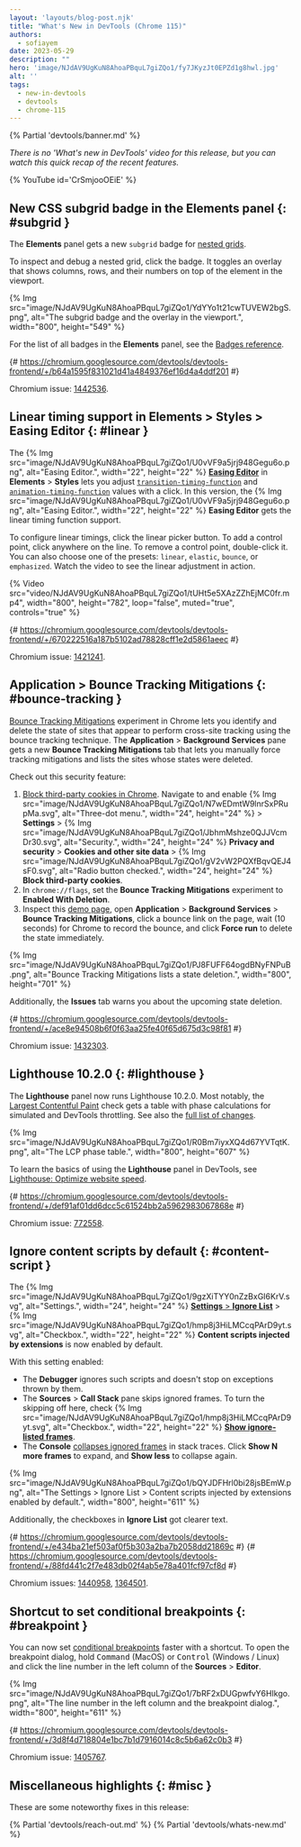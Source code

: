 ```yaml
---
layout: 'layouts/blog-post.njk'
title: "What's New in DevTools (Chrome 115)"
authors:
  - sofiayem
date: 2023-05-29
description: ""
hero: 'image/NJdAV9UgKuN8AhoaPBquL7giZQo1/fy7JKyzJt0EPZd1g8hwl.jpg'
alt: ''
tags:
  - new-in-devtools
  - devtools
  - chrome-115
---
```

<!--image/dPDCek3EhZgLQPGtEG3y0fTn4v82/gctGASDKBFTUtOQqVq2H.png  -->

{% Partial 'devtools/banner.md' %}

*There is no 'What's new in DevTools' video for this release, but you can watch this quick recap of the recent features.*

{% YouTube id='CrSmjooOEiE' %}

<!-- $contentStart -->

##  New CSS subgrid badge in the Elements panel {: #subgrid }

The **Elements** panel gets a new `subgrid` badge for [nested grids](https://developer.mozilla.org/docs/Web/CSS/CSS_Grid_Layout/Subgrid).

To inspect and debug a nested grid, click the badge. It toggles an overlay that shows columns, rows, and their numbers on top of the element in the viewport.

{% Img src="image/NJdAV9UgKuN8AhoaPBquL7giZQo1/YdYYo1t21cwTUVEW2bgS.png", alt="The subgrid badge and the overlay in the viewport.", width="800", height="549" %}

For the list of all badges in the **Elements** panel, see the [Badges reference](/docs/devtools/elements/badges/).

{# https://chromium.googlesource.com/devtools/devtools-frontend/+/b64a1595f831021d41a4849376ef16d4a4ddf201 #}

Chromium issue: [1442536](https://crbug.com/1442536).

## Linear timing support in Elements > Styles > Easing Editor {: #linear }

The {% Img src="image/NJdAV9UgKuN8AhoaPBquL7giZQo1/U0vVF9a5jrj948Gegu6o.png", alt="Easing Editor.", width="22", height="22" %} [**Easing Editor**](/docs/devtools/css/reference/#edit-easing) in **Elements** > **Styles** lets you adjust [`transition-timing-function`](https://developer.mozilla.org/docs/Web/CSS/transition-timing-function) and [`animation-timing-function`](https://developer.mozilla.org/docs/Web/CSS/animation-timing-function) values with a click. In this version, the {% Img src="image/NJdAV9UgKuN8AhoaPBquL7giZQo1/U0vVF9a5jrj948Gegu6o.png", alt="Easing Editor.", width="22", height="22" %} **Easing Editor** gets the linear timing function support.

To configure linear timings, click the linear picker button. To add a control point, click anywhere on the line. To remove a control point, double-click it. You can also choose one of the presets: `linear`, `elastic`, `bounce`, or `emphasized`. Watch the video to see the linear adjustment in action.

{% Video src="video/NJdAV9UgKuN8AhoaPBquL7giZQo1/tUHt5e5XAzZZhEjMC0fr.mp4", width="800", height="782", loop="false", muted="true", controls="true" %}

{# https://chromium.googlesource.com/devtools/devtools-frontend/+/670222516a187b5102ad78828cff1e2d5861aeec #}

Chromium issue: [1421241](https://crbug.com/1421241).

## Application > Bounce Tracking Mitigations {: #bounce-tracking }

[Bounce Tracking Mitigations](https://privacycg.github.io/nav-tracking-mitigations/#bounce-tracking-mitigations) experiment in Chrome lets you identify and delete the state of sites that appear to perform cross-site tracking using the bounce tracking technique. The **Application** > **Background Services** pane gets a new **Bounce Tracking Mitigations** tab that lets you manually force tracking mitigations and lists the sites whose states were deleted.

Check out this security feature:

1. [Block third-party cookies in Chrome](https://support.google.com/chrome/answer/95647?hl=en&co=GENIE.Platform%3DAndroid&sjid=2048967673261319866-EU#zippy=%2Callow-or-block-cookies). Navigate to and enable {% Img src="image/NJdAV9UgKuN8AhoaPBquL7giZQo1/N7wEDmtW9lnrSxPRupMa.svg", alt="Three-dot menu.", width="24", height="24" %} > **Settings** > {% Img src="image/NJdAV9UgKuN8AhoaPBquL7giZQo1/JbhmMshze0QJJVcmDr30.svg", alt="Security.", width="24", height="24" %} **Privacy and security** > **Cookies and other site data** > {% Img src="image/NJdAV9UgKuN8AhoaPBquL7giZQo1/gV2vW2PQXfBqvQEJ4sF0.svg", alt="Radio button checked.", width="24", height="24" %} **Block third-party cookies**.
1. In `chrome://flags`, set the **Bounce Tracking Mitigations** experiment to **Enabled With Deletion**.
1. Inspect this [demo page](https://bounce-tracking-demo.glitch.me/), open **Application** > **Background Services** > **Bounce Tracking Mitigations**, click a bounce link on the page, wait (10 seconds) for Chrome to record the bounce, and click **Force run** to delete the state immediately.

{% Img src="image/NJdAV9UgKuN8AhoaPBquL7giZQo1/PJ8FUFF64ogdBNyFNPuB.png", alt="Bounce Tracking Mitigations lists a state deletion.", width="800", height="701" %}

Additionally, the **Issues** tab warns you about the upcoming state deletion.

{# https://chromium.googlesource.com/devtools/devtools-frontend/+/ace8e94508b6f0f63aa25fe40f65d675d3c98f81 #}

Chromium issue: [1432303](https://crbug.com/1432303).

## Lighthouse 10.2.0 {: #lighthouse }

The **Lighthouse** panel now runs Lighthouse 10.2.0. Most notably, the [Largest Contentful Paint](/docs/lighthouse/performance/lighthouse-largest-contentful-paint/#how-to-improve-your-lcp-score) check gets a table with phase calculations for simulated and DevTools throttling. See also the [full list of changes](https://github.com/GoogleChrome/lighthouse/releases/tag/v10.2.0).

{% Img src="image/NJdAV9UgKuN8AhoaPBquL7giZQo1/R0Bm7iyxXQ4d67YVTqtK.png", alt="The LCP phase table.", width="800", height="607" %}

To learn the basics of using the **Lighthouse** panel in DevTools, see [Lighthouse: Optimize website speed](/docs/devtools/lighthouse/).

{# https://chromium.googlesource.com/devtools/devtools-frontend/+/def91af01dd6dcc5c61524bb2a5962983067868e #}

Chromium issue: [772558](https://crbug.com/772558).

## Ignore content scripts by default {: #content-script }

The {% Img src="image/NJdAV9UgKuN8AhoaPBquL7giZQo1/9gzXiTYY0nZzBxGI6KrV.svg", alt="Settings.", width="24", height="24" %} [**Settings** > **Ignore List**](/docs/devtools/settings/ignore-list/) > {% Img src="image/NJdAV9UgKuN8AhoaPBquL7giZQo1/hmp8j3HiLMCcqPArD9yt.svg", alt="Checkbox.", width="22", height="22" %} **Content scripts injected by extensions** is now enabled by default.

With this setting enabled:

- The **Debugger** ignores such scripts and doesn't stop on exceptions thrown by them.
- The **Sources** > **Call Stack** pane skips ignored frames. To turn the skipping off here, check {% Img src="image/NJdAV9UgKuN8AhoaPBquL7giZQo1/hmp8j3HiLMCcqPArD9yt.svg", alt="Checkbox.", width="22", height="22" %} [**Show ignore-listed frames**](/docs/devtools/javascript/reference/#show-ignore-listed-frames).
- The **Console** [collapses ignored frames](/docs/devtools/console/reference/#show-third-party) in stack traces. Click **Show N more frames** to expand, and **Show less** to collapse again.

{% Img src="image/NJdAV9UgKuN8AhoaPBquL7giZQo1/bQYJDFHrl0bi28jsBEmW.png", alt="The Settings > Ignore List > Content scripts injected by extensions enabled by default.", width="800", height="611" %}

Additionally, the checkboxes in **Ignore List** got clearer text.

{# https://chromium.googlesource.com/devtools/devtools-frontend/+/e434ba21ef503af0f5b303a2ba7b2058dd21869c #}
{# https://chromium.googlesource.com/devtools/devtools-frontend/+/88fd441c2f7e483db02f4ab5e78a401fcf97cf8d #}

Chromium issues: [1440958](https://crbug.com/1440958), [1364501](https://crbug.com/1364501).

## Shortcut to set conditional breakpoints {: #breakpoint }

You can now set [conditional breakpoints](/docs/devtools/javascript/breakpoints/#conditional-loc) faster with a shortcut. To open the breakpoint dialog, hold <kbd>Command</kbd> (MacOS) or <kbd>Control</kbd> (Windows / Linux) and click the line number in the left column of the **Sources** > **Editor**.

{% Img src="image/NJdAV9UgKuN8AhoaPBquL7giZQo1/7bRF2xDUGpwfvY6HIkgo.png", alt="The line number in the left column and the breakpoint dialog.", width="800", height="611" %}

{# https://chromium.googlesource.com/devtools/devtools-frontend/+/3d8f4d718804e1bc7b1d7916014c8c5b6a62c0b3 #}

Chromium issue: [1405767](https://crbug.com/1405767).

## Miscellaneous highlights {: #misc }

These are some noteworthy fixes in this release:


<!-- $contentEnd -->

{% Partial 'devtools/reach-out.md' %}
{% Partial 'devtools/whats-new.md' %}
